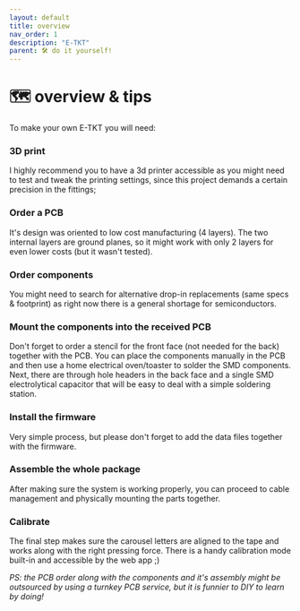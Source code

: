 ```yaml
---
layout: default
title: overview
nav_order: 1
description: "E-TKT"
parent: 🛠️ do it yourself!
---
```


# 🗺️ **overview & tips**

To make your own E-TKT you will need:
### 3D print
I highly recommend you to have a 3d printer accessible as you might need to test and tweak the printing settings, since this project demands a certain precision in the fittings;
  
### Order a PCB
It's design was oriented to low cost manufacturing (4 layers). The two internal layers are ground planes, so it might work with only 2 layers for even lower costs (but it wasn't tested).

### Order components
You might need to search for alternative drop-in replacements (same specs & footprint) as right now there is a general shortage for semiconductors.

### Mount the components into the received PCB
Don't forget to order a stencil for the front face (not needed for the back) together with the PCB. You can place the components manually in the PCB and then use a home electrical oven/toaster to solder the SMD components. Next, there are through hole headers in the back face and a single SMD electrolytical capacitor that will be easy to deal with a simple soldering station.

### Install the firmware
Very simple process, but please don't forget to add the data files together with the firmware.

### Assemble the whole package
After making sure the system is working properly, you can proceed to cable management and physically mounting the parts together.

### Calibrate
The final step makes sure the carousel letters are aligned to the tape and works along with the right pressing force. There is a handy calibration mode built-in and accessible by the web app ;)


*PS: the PCB order along with the components and it's assembly might be outsourced by using a turnkey PCB service, but it is funnier to DIY to learn by doing!*
